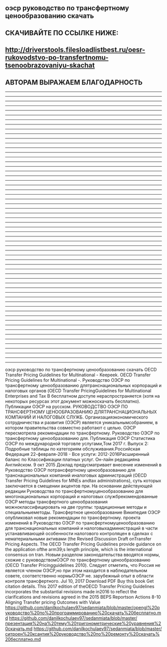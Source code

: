 оэср руководство по трансфертному ценообразованию скачать
--------------------------------------------------
СКАЧИВАЙТЕ ПО ССЫЛКЕ НИЖЕ:
--------------------------------------------------
http://driverstools.filesloadlistbest.ru/oesr-rukovodstvo-po-transfertnomu-tsenoobrazovaniyu-skachat
--------------------------------------------------
АВТОРАМ ВЫРАЖАЕМ БЛАГОДАРНОСТЬ
--------------------------------------------------
--------------------------------------------------
--------------------------------------------------
--------------------------------------------------
--------------------------------------------------
--------------------------------------------------
--------------------------------------------------
--------------------------------------------------
--------------------------------------------------
--------------------------------------------------
--------------------------------------------------
--------------------------------------------------
--------------------------------------------------
--------------------------------------------------
--------------------------------------------------
--------------------------------------------------
--------------------------------------------------
--------------------------------------------------
--------------------------------------------------
--------------------------------------------------
--------------------------------------------------
--------------------------------------------------
--------------------------------------------------
--------------------------------------------------
--------------------------------------------------
--------------------------------------------------
--------------------------------------------------
--------------------------------------------------
--------------------------------------------------
--------------------------------------------------
--------------------------------------------------
--------------------------------------------------
--------------------------------------------------
--------------------------------------------------
--------------------------------------------------
--------------------------------------------------
--------------------------------------------------
--------------------------------------------------
--------------------------------------------------
--------------------------------------------------
--------------------------------------------------
--------------------------------------------------
--------------------------------------------------
--------------------------------------------------
--------------------------------------------------
--------------------------------------------------
--------------------------------------------------
--------------------------------------------------
--------------------------------------------------
--------------------------------------------------
--------------------------------------------------
--------------------------------------------------
--------------------------------------------------
--------------------------------------------------
--------------------------------------------------
--------------------------------------------------
--------------------------------------------------
--------------------------------------------------
--------------------------------------------------
--------------------------------------------------
оэср руководство по трансфертному ценообразованию скачать OECD Transfer Pricing Guidelines for Multinational  - Keepeek. OECD Transfer Pricing Guidelines for Multinational  -. Руководство ОЭСР по трансфертному ценообразованию длятранснациональных корпораций и налоговых органов (OECD Transfer PricingGuidelines for Multinational Enterprises and Tax  В бесплатном доступе нераспространяется (хотя на некоторых ресурсах этот документ можноскачать бесплатно). Публикации ОЭСР на русском. РУКОВОДСТВО ОЭСР ПО ТРАНСФЕРТНОМУ ЦЕНООБРАЗОВАНИЮ ДЛЯТРАНСНАЦИОНАЛЬНЫХ КОМПАНИЙ И НАЛОГОВЫХ СЛУЖБ. Организацияэкономического сотрудничества и развития (ОЭСР) является уникальнымсобранием, в котором правительства совместно работают с целью. ОЭСР пересмотрела рекомендации по трансфертному. Руководство ОЭСР по трансфертному ценообразованию для. Публикация ОЭСР Статистика ОЭСР по международной торговле услугами,Том 2017 г. Выпуск 2: Подробные таблицы по категориям обслуживания.Российская Федерация 22-февраля-2018 - Все услуги: 2012-2016Расширенный баланс по Классификации платных услуг. Он-лайн редакцияна Английском. 9 окт 2015  Доклад предусматривает внесение изменений в Руководство ОЭСР потрансфертному ценообразованию для транснациональных компаний иналоговых администраций (OECD Transfer Pricing Guidelines for MNEs andtax administrations), суть которых заключается в смещении акцентов при. На основании действующей редакции Руководства по трансфертномуценообразованию для многонациональных корпораций и налоговых службрекомендованные ОЭСР методы трансфертного ценообразования можноклассифицировать на две группы: традиционные методы и специальныеметоды. Трансфертное ценообразование  Википедия
ОЭСР опубликовал новые рекомендации по трансфертному. проекта изменений в Руководство ОЭСР по трансфертномуценообразованию для транснациональных компаний и налоговыхадминистраций в части устанавливающей особенности налогового контроляцен в сделках с нематериальными активами (the Revised Discussion Draft onTransfer Pricing Aspects. The OECD Transfer Pricing Guidelines provide guidance on the application ofthe arm39;s length principle, which is the international consensus on tran. Новым разделом законодательства вводятся нормы, схожие с руководствомОЭСР по трансфертному ценообразованию (OECD Transfer Pricingguidelines 2010). Следует отметить, что Россия не является членом ОЭСР,но при этом находится в наблюдательном совете, соответственно нормыОЭСР не. зарубежный опыт в области контроля трансфертного. Jul 10, 2017  Download PDF  Buy this book  Get citation details. This 2017 edition of theOECD Transfer Pricing Guidelines incorporates the substantial revisions made in2016 to reflect the clarifications and revisions agreed in the 2015 BEPS Reportson Actions 8-10 Aligning Transfer pricing Outcomes with Value
https://github.com/danilkochulaev97/sedanmiata/blob/master/opengl%20руководство%20по%20программированию%20скачать%20бесплатно.md
https://github.com/danilkochulaev97/sedanmiata/blob/master/презентация%20на%20тему%20тригонометрические%20уравнения%20скачать.md
https://github.com/danilkochulaev97/sedanmiata/blob/master/ситроен%20ксантия%20руководство%20по%20ремонту%20скачать%20бесплатно.md